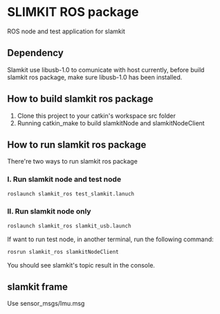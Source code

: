 # SLIMKIT ROS package

ROS node and test application for slamkit

## Dependency

Slamkit use libusb-1.0 to comunicate with host currently, before build slamkit ros package, make sure libusb-1.0 has been installed.

## How to build slamkit ros package

   1) Clone this project to your catkin's workspace src folder
   2) Running catkin_make to build slamkitNode and slamkitNodeClient

## How to run slamkit ros package

There're two ways to run slamkit ros package

### I. Run slamkit node and test node 

```bash
roslaunch slamkit_ros test_slamkit.lanuch
```

### II. Run slamkit node only

```bash
roslaunch slamkit_ros slamkit_usb.launch
```

If want to run test node, in another terminal, run the following command:

```bash
rosrun slamkit_ros slamkitNodeClient
```

You should see slamkit's topic result in the console.

## slamkit frame

Use sensor_msgs/Imu.msg
